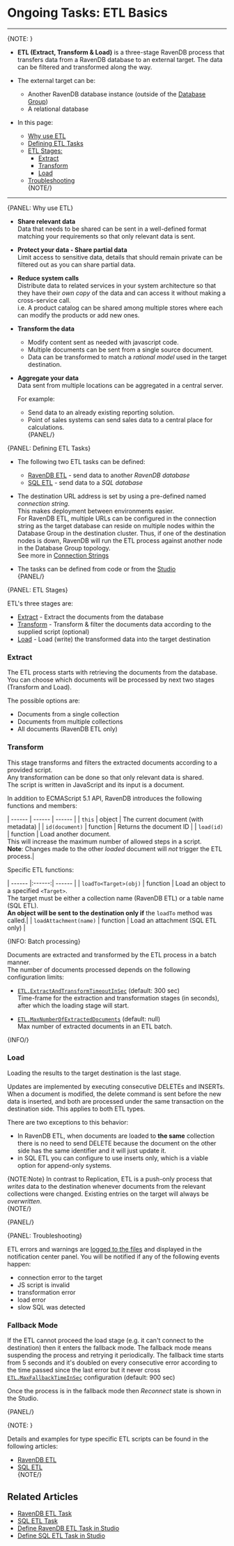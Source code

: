 ﻿# Ongoing Tasks: ETL Basics
---

{NOTE: }

* **ETL (Extract, Transform & Load)** is a three-stage RavenDB process that transfers data from a RavenDB database to an external target. 
  The data can be filtered and transformed along the way.  

* The external target can be:  
  * Another RavenDB database instance (outside of the [Database Group](../../../studio/database/settings/manage-database-group))
  * A relational database  

* In this page:  
  * [Why use ETL](../../../server/ongoing-tasks/etl/basics#why-use-etl)  
  * [Defining ETL Tasks](../../../server/ongoing-tasks/etl/basics#defining-etl-tasks)  
  * [ETL Stages:](../../../server/ongoing-tasks/etl/basics#etl-stages)  
      * [Extract](../../../server/ongoing-tasks/etl/basics#extract)  
      * [Transform](../../../server/ongoing-tasks/etl/basics#transform)  
      * [Load](../../../server/ongoing-tasks/etl/basics#load)  
  * [Troubleshooting](../../../server/ongoing-tasks/etl/basics#troubleshooting)  
{NOTE/}

---

{PANEL: Why use ETL}

* **Share relevant data**  
  Data that needs to be shared can be sent in a well-defined format matching your requirements so that only relevant data is sent.  

* **Protect your data - Share partial data**  
  Limit access to sensitive data, details that should remain private can be filtered out as you can share partial data.  

* **Reduce system calls**  
  Distribute data to related services in your system architecture so that they have their _own copy_ of the data and can access it without making a cross-service call.  
  i.e. A product catalog can be shared among multiple stores where each can modify the products or add new ones.  

* **Transform the data**  
  * Modify content sent as needed with javascript code.  
  * Multiple documents can be sent from a single source document.  
  * Data can be transformed to match a _rational model_ used in the target destination.  

* **Aggregate your data**  
  Data sent from multiple locations can be aggregated in a central server.  

  For example:

  *  Send data to an already existing reporting solution.  
  *  Point of sales systems can send sales data to a central place for calculations.  
{PANEL/}

{PANEL: Defining ETL Tasks}

* The following two ETL tasks can be defined:  
  * [RavenDB ETL](../../../server/ongoing-tasks/etl/raven) - send data to another _RavenDB database_  
  * [SQL ETL](../../../server/ongoing-tasks/etl/sql) - send data to a _SQL database_  

* The destination URL address is set by using a pre-defined named _connection string_.  
  This makes deployment between environments easier.  
  For RavenDB ETL, multiple URLs can be configured in the connection string as the target database can reside on multiple nodes within the Database Group in the destination cluster. 
  Thus, if one of the destination nodes is down, RavenDB will run the ETL process against another node in the Database Group topology.  
  See more in [Connection Strings](../../../todo-update-me-later)

* The tasks can be defined from code or from the [Studio](../../../studio/database/tasks/ongoing-tasks/ravendb-etl-task)  
{PANEL/}

{PANEL: ETL Stages}

ETL's three stages are:  

* [Extract](../../../server/ongoing-tasks/etl/basics#extract) - Extract the documents from the database  
* [Transform](../../../server/ongoing-tasks/etl/basics#transform) - Transform & filter the documents data according to the supplied script (optional)  
* [Load](../../../server/ongoing-tasks/etl/basics#load) - Load (write) the transformed data into the target destination  

### Extract

The ETL process starts with retrieving the documents from the database.  
You can choose which documents will be processed by next two stages (Transform and Load).  

The possible options are:  

* Documents from a single collection  
* Documents from multiple collections  
* All documents (RavenDB ETL only)  

### Transform

This stage transforms and filters the extracted documents according to a provided script.  
Any transformation can be done so that only relevant data is shared.  
The script is written in JavaScript and its input is a document.  

In addition to ECMAScript 5.1 API, RavenDB introduces the following functions and members:  

| ------ | ------ | ------ |
| `this` | object | The current document (with metadata) |
| `id(document)` | function | Returns the document ID |
| `load(id)` | function | Load another document.<br/>This will increase the maximum number of allowed steps in a script.<br/>**Note**: Changes made to the other _loaded_ document will _not_ trigger the ETL process.|

Specific ETL functions:  

| ------ |:------:| ------ |
| `loadTo<Target>(obj)` | function | Load an object to a specified `<Target>`.<br/>The target must be either a collection name (RavenDB ETL) or a table name (SQL ETL).<br/>**An object will be sent to the destination only if** the `loadTo` method was called.|
| `loadAttachment(name)` | function | Load an attachment (SQL ETL only) |

{INFO: Batch processing}

Documents are extracted and transformed by the ETL process in a batch manner.  
The number of documents processed depends on the following configuration limits:  

* [`ETL.ExtractAndTransformTimeoutInSec`](../../../server/configuration/etl-configuration#etl.extractandtransformtimeoutinsec) (default: 300 sec)  
  Time-frame for the extraction and transformation stages (in seconds), after which the loading stage will start.  

* [`ETL.MaxNumberOfExtractedDocuments`](../../../server/configuration/etl-configuration#etl.maxnumberofextracteddocuments) (default: null)  
  Max number of extracted documents in an ETL batch.  

{INFO/}

### Load

 Loading the results to the target destination is the last stage.

 Updates are implemented by executing consecutive DELETEs and INSERTs.
 When a document is modified, the delete command is sent before the new data is inserted, and both are processed under the same transaction on the destination side.
 This applies to both ETL types.  

 There are two exceptions to this behavior:  

 * In RavenDB ETL, when documents are loaded to **the same** collection there is no need to send DELETE because the document on the other side has the same identifier and it will just update it.  
 * in SQL ETL you can configure to use inserts only, which is a viable option for append-only systems.  

{NOTE:Note}
In contrast to Replication, ETL is a push-only process that _writes_ data to the destination
 whenever documents from the relevant collections were changed. Existing entries on the target will always be _overwritten_.  
{NOTE/}

{PANEL/}

{PANEL: Troubleshooting}

ETL errors and warnings are [logged to the files](../../../server/troubleshooting/logging) and displayed in the notification center panel. You will be notified if any
of the following events happen:

- connection error to the target
- JS script is invalid
- transformation error
- load error
- slow SQL was detected


### Fallback Mode

If the ETL cannot proceed the load stage (e.g. it can't connect to the destination) then it enters the fallback mode.
The fallback mode means suspending the process and retrying it periodically. The fallback time starts from 5 seconds and
it's doubled on every consecutive error according to the time passed since the last error but it never cross
[`ETL.MaxFallbackTimeInSec`](../../../server/configuration/etl-configuration#etl.maxfallbacktimeinsec) configuration (default: 900 sec)  

 Once the process is in the fallback mode then _Reconnect_ state is shown in the Studio.

{PANEL/}

{NOTE: }

Details and examples for type specific ETL scripts can be found in the following articles:  

* [RavenDB ETL](../../../server/ongoing-tasks/etl/raven)  
* [SQL ETL](../../../server/ongoing-tasks/etl/sql)  
{NOTE/}

## Related Articles

- [RavenDB ETL Task](../../../server/ongoing-tasks/etl/raven)
- [SQL ETL Task](../../../server/ongoing-tasks/etl/sql)
- [Define RavenDB ETL Task in Studio](../../../studio/database/tasks/ongoing-tasks/ravendb-etl-task)
- [Define SQL ETL Task in Studio](../../../todo-update-me-later)

